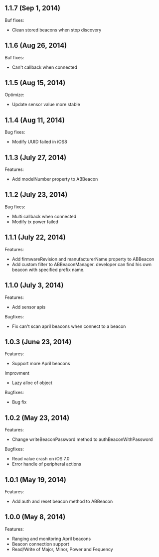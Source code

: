 ## 1.1.7 (Sep 1, 2014)
Buf fixes:

*  Clean stored beacons when stop discovery

## 1.1.6 (Aug 26, 2014)
Buf fixes:

*  Can't callback when connected

## 1.1.5 (Aug 15, 2014)
Optimize:

*  Update sensor value more stable

## 1.1.4 (Aug 11, 2014)
Bug fixes:

*  Modify UUID failed in iOS8

## 1.1.3 (July 27, 2014)
Features:

*  Add  modelNumber property to ABBeacon

## 1.1.2 (July 23, 2014)
Bug fixes:

*  Multi callback when connected
*  Modify tx power failed 

## 1.1.1 (July 22, 2014)
Features:

*  Add firmwareRevision and manufacturerName property to ABBeacon
*  Add custom filter to ABBeaconManager. developer can find his own beacon with specified prefix name.
  
## 1.1.0 (July 3, 2014)
Features:

 *  Add sensor apis

 Bugfixes:

  *  Fix can't scan april beacons when connect to a beacon
  
## 1.0.3 (June 23, 2014)
Features:

 *  Support more April beacons
 
 Improvment
 
 *  Lazy alloc of object
 
 Bugfixes:

  *  Bug fix
  
## 1.0.2 (May 23, 2014)
Features:

 *  Change writeBeaconPassword method to authBeaconWithPassword
 
 Bugfixes:

  *  Read value crash on iOS 7.0
  *  Error handle of peripheral actions
 
## 1.0.1 (May 19, 2014)
Features:

 *  Add auth and reset beacon method to ABBeacon
 
## 1.0.0 (May 8, 2014)

Features:

*  Ranging and monitoring April beacons
*  Beacon connection support
*  Read/Write of Major, Minor, Power and Fequency